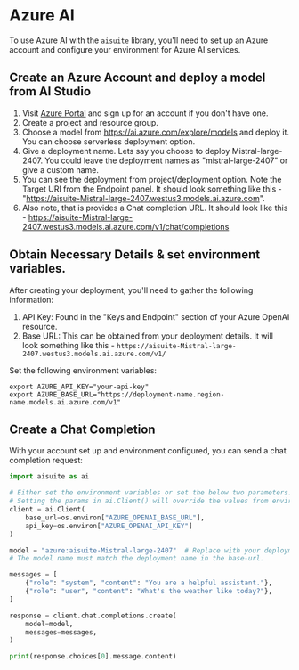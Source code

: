 # Azure AI

To use Azure AI with the `aisuite` library, you'll need to set up an Azure account and configure your environment for Azure AI services.

## Create an Azure Account and deploy a model from AI Studio

1. Visit [Azure Portal](https://portal.azure.com/) and sign up for an account if you don't have one.
2. Create a project and resource group.
3. Choose a model from https://ai.azure.com/explore/models and deploy it. You can choose serverless deployment option.
4. Give a deployment name. Lets say you choose to deploy Mistral-large-2407. You could leave the deployment names as "mistral-large-2407" or give a custom name.
5. You can see the deployment from project/deployment option. Note the Target URI from the Endpoint panel. It should look something like this - "https://aisuite-Mistral-large-2407.westus3.models.ai.azure.com".
6. Also note, that is provides a Chat completion URL. It should look like this - https://aisuite-Mistral-large-2407.westus3.models.ai.azure.com/v1/chat/completions


## Obtain Necessary Details & set environment variables.

After creating your deployment, you'll need to gather the following information:

1. API Key: Found in the "Keys and Endpoint" section of your Azure OpenAI resource.
2. Base URL: This can be obtained from your deployment details. It will look something like this - `https://aisuite-Mistral-large-2407.westus3.models.ai.azure.com/v1/`


Set the following environment variables:

```shell
export AZURE_API_KEY="your-api-key"
export AZURE_BASE_URL="https://deployment-name.region-name.models.ai.azure.com/v1"
```

## Create a Chat Completion

With your account set up and environment configured, you can send a chat completion request:

```python
import aisuite as ai

# Either set the environment variables or set the below two parameters.
# Setting the params in ai.Client() will override the values from environment vars.
client = ai.Client(
    base_url=os.environ["AZURE_OPENAI_BASE_URL"],
    api_key=os.environ["AZURE_OPENAI_API_KEY"]
)

model = "azure:aisuite-Mistral-large-2407"  # Replace with your deployment name.
# The model name must match the deployment name in the base-url.

messages = [
    {"role": "system", "content": "You are a helpful assistant."},
    {"role": "user", "content": "What's the weather like today?"},
]

response = client.chat.completions.create(
    model=model,
    messages=messages,
)

print(response.choices[0].message.content)
```
